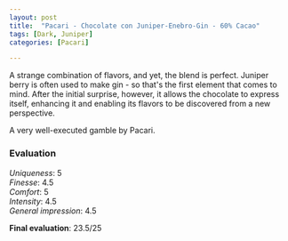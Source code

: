 ```yaml
---
layout: post
title:  "Pacari - Chocolate con Juniper-Enebro-Gin - 60% Cacao"
tags: [Dark, Juniper] 
categories: [Pacari]

---
```


A strange combination of flavors, and yet, the blend is perfect. Juniper berry is often used to make gin - so that's the first element that comes to mind. After the initial surprise, however, it allows the chocolate to express itself, enhancing it and enabling its flavors to be discovered from a new perspective.

A very well-executed gamble by Pacari.


### Evaluation

_Uniqueness_: 5  
_Finesse_: 4.5  
_Comfort_: 5  
_Intensity_: 4.5  
_General impression_: 4.5

**Final evaluation**: 23.5/25

